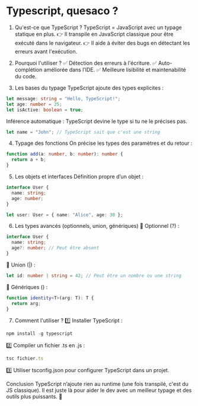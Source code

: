 # Typescript, quesaco ?


1. Qu'est-ce que TypeScript ?
TypeScript = JavaScript avec un typage statique en plus.
👉 Il transpile en JavaScript classique pour être exécuté dans le navigateur.
👉 Il aide à éviter des bugs en détectant les erreurs avant l'exécution.

2. Pourquoi l'utiliser ?
✅ Détection des erreurs à l'écriture.
✅ Auto-complétion améliorée dans l’IDE.
✅ Meilleure lisibilité et maintenabilité du code.

3. Les bases du typage
TypeScript ajoute des types explicites :

```ts
let message: string = "Hello, TypeScript!";
let age: number = 25;
let isActive: boolean = true;
```

Inférence automatique : TypeScript devine le type si tu ne le précises pas.

```ts
let name = "John"; // TypeScript sait que c'est une string
```

4. Typage des fonctions
On précise les types des paramètres et du retour :

```ts
function add(a: number, b: number): number {
  return a + b;
}
```

5. Les objets et interfaces
Définition propre d’un objet :

```ts
interface User {
  name: string;
  age: number;
}

let user: User = { name: "Alice", age: 30 };
```

6. Les types avancés (optionnels, union, génériques)
🔹 Optionnel (?) :

```ts
interface User {
  name: string;
  age?: number; // Peut être absent
}
```

🔹 Union (|) :

```ts
let id: number | string = 42; // Peut être un nombre ou une string
```

🔹 Génériques (<T>) :

```ts
function identity<T>(arg: T): T {
  return arg;
}
```

7. Comment l'utiliser ?
1️⃣ Installer TypeScript :

```ts
npm install -g typescript
```

2️⃣ Compiler un fichier .ts en .js :

```ts
tsc fichier.ts
```

3️⃣ Utiliser tsconfig.json pour configurer TypeScript dans un projet.

Conclusion
TypeScript n’ajoute rien au runtime (une fois transpilé, c'est du JS classique). Il est juste là pour aider le dev avec un meilleur typage et des outils plus puissants. 🎯
